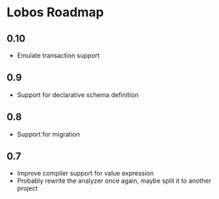 # Lobos Roadmap

## 0.10

 * Emulate transaction support

## 0.9

 * Support for declarative schema definition

## 0.8

 * Support for migration

## 0.7

 * Improve compiler support for value expression
 * Probably rewrite the analyzer once again, maybe split it to another
   project
